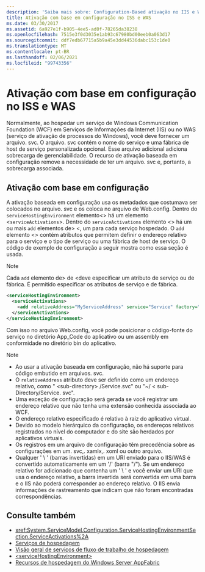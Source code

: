 ```yaml
---
description: 'Saiba mais sobre: Configuration-Based ativação no IIS e WAS'
title: Ativação com base em configuração no ISS e WAS
ms.date: 03/30/2017
ms.assetid: 6a927e1f-b905-4ee5-ad0f-78265da38238
ms.openlocfilehash: 7515e3f0d3035e1ab93c67980bd00eeb0a063d17
ms.sourcegitcommit: ddf7edb67715a5b9a45e3dd44536dabc153c1de0
ms.translationtype: MT
ms.contentlocale: pt-BR
ms.lasthandoff: 02/06/2021
ms.locfileid: "99743356"
---
```

# <a name="configuration-based-activation-in-iis-and-was"></a>Ativação com base em configuração no ISS e WAS

Normalmente, ao hospedar um serviço de Windows Communication Foundation (WCF) em Serviços de Informações da Internet (IIS) ou no WAS (serviço de ativação de processos do Windows), você deve fornecer um arquivo. svc. O arquivo. svc contém o nome do serviço e uma fábrica de host de serviço personalizada opcional. Esse arquivo adicional adiciona sobrecarga de gerenciabilidade. O recurso de ativação baseada em configuração remove a necessidade de ter um arquivo. svc e, portanto, a sobrecarga associada.

## <a name="configuration-based-activation"></a>Ativação com base em configuração

A ativação baseada em configuração usa os metadados que costumava ser colocados no arquivo. svc e os coloca no arquivo de Web.config. Dentro do `serviceHostingEnvironment` elemento<> há um elemento <`serviceActivations`>. Dentro do `serviceActivations` elemento <> há um ou mais `add` elementos de> <, um para cada serviço hospedado. O `add` elemento <> contém atributos que permitem definir o endereço relativo para o serviço e o tipo de serviço ou uma fábrica de host de serviço. O código de exemplo de configuração a seguir mostra como essa seção é usada.

> [!NOTE]
> Cada `add` elemento de> de <deve especificar um atributo de serviço ou de fábrica. É permitido especificar os atributos de serviço e de fábrica.

```xml
<serviceHostingEnvironment>
  <serviceActivations>
    <add relativeAddress="MyServiceAddress" service="Service" factory="MyServiceHostFactory"/>
  </serviceActivations>
</serviceHostingEnvironment>
```

 Com isso no arquivo Web.config, você pode posicionar o código-fonte do serviço no diretório App_Code do aplicativo ou um assembly em conformidade no diretório bin do aplicativo.

> [!NOTE]
>
> - Ao usar a ativação baseada em configuração, não há suporte para código embutido em arquivos. svc.
> - O `relativeAddress` atributo deve ser definido como um endereço relativo, como " \<sub-directory> /Service.svc" ou "~/ \< sub-Directory/Service. svc".
> - Uma exceção de configuração será gerada se você registrar um endereço relativo que não tenha uma extensão conhecida associada ao WCF.
> - O endereço relativo especificado é relativo à raiz do aplicativo virtual.
> - Devido ao modelo hierárquico da configuração, os endereços relativos registrados no nível do computador e do site são herdados por aplicativos virtuais.
> - Os registros em um arquivo de configuração têm precedência sobre as configurações em um. svc,. xamlx,. xoml ou outro arquivo.
> - Qualquer ' \ ' (barras invertidas) em um URI enviado para o IIS/WAS é convertido automaticamente em um '/' (barra "/"). Se um endereço relativo for adicionado que contenha um ' \ ' e você enviar um URI que usa o endereço relativo, a barra invertida será convertida em uma barra e o IIS não poderá corresponder ao endereço relativo. O IIS envia informações de rastreamento que indicam que não foram encontradas correspondências.

## <a name="see-also"></a>Consulte também

- <xref:System.ServiceModel.Configuration.ServiceHostingEnvironmentSection.ServiceActivations%2A>
- [Serviços de hospedagem](../hosting-services.md)
- [Visão geral de serviços de fluxo de trabalho de hospedagem](hosting-workflow-services-overview.md)
- [\<serviceHostingEnvironment>](../../configure-apps/file-schema/wcf/servicehostingenvironment.md)
- [Recursos de hospedagem do Windows Server AppFabric](/previous-versions/appfabric/ee677189(v=azure.10))

